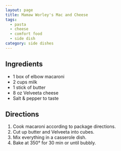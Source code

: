 ```yaml
---
layout: page
title: Mamaw Worley's Mac and Cheese
tags:
  - pasta
  - cheese
  - comfort food
  - side dish
category: side dishes
---
```


## Ingredients
* 1 box of elbow macaroni
* 2 cups milk
* 1 stick of butter
* 8 oz Velveeta cheese
* Salt & pepper to taste

## Directions
1. Cook macaroni according to package directions.
2. Cut up butter and Velveeta into cubes.
3. Mix everything in a casserole dish.
4. Bake at 350° for 30 min or until bubbly.
